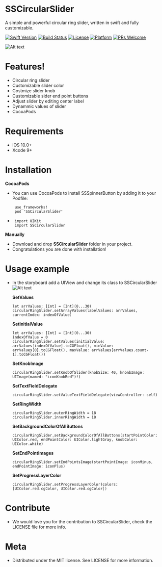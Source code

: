 # SSCircularSlider


A simple and powerful circular ring slider, written in swift and fully customizable.

[![Swift Version][swift-image]][swift-url]
[![Build Status][travis-image]][travis-url]
[![License][license-image]][license-url]
[![Platform][platform-image]][platform-url]
[![PRs Welcome][PR-image]][PR-url]

![Alt text](https://github.com/simformsolutions/SSCircularSlider/blob/master/CircularRingSiderStoryBoard.png)

# Features!
  - Circular ring slider
  - Customizable slider color
  - Costmize slider knob
  - Customizable sider end point buttons
  - Adjust slider by editing center label
  - Dynammic values of slider
  - CocoaPods

# Requirements
  - iOS 10.0+
  - Xcode 9+

# Installation
 **CocoaPods**
 
- You can use CocoaPods to install SSSpinnerButton by adding it to your Podfile:

       use_frameworks!
       pod 'SSCircularSlider'

-  
       import UIKit
       import SSCircularSlider

**Manually**
-   Download and drop **SSCircularSlider** folder in your project.
-   Congratulations you are done with installation!

# Usage example

-   In the storyboard add a UIView and change its class to SSCircularSlider
   ![Alt text](https://github.com/simformsolutions/SSCircularSlider/blob/master/CircularRingSiderStoryBoard.png)
   
    **SetValues**
        
        let arrValues: [Int] = [Int](0...30)
        circularRingSlider.setArrayValues(labelValues: arrValues, currentIndex: indexOfValue)
    
    **SetInitialValue**
        
        let arrValues: [Int] = [Int](0...30)
        indexOfValue = 0
        circularRingSlider.setValues(initialValue: arrValues[indexOfValue].toCGFloat(), minValue: arrValues[0].toCGFloat(), maxValue: arrValues[arrValues.count-1].toCGFloat())
    
    **SetKnobImage**
    
        circularRingSlider.setKnobOfSlider(knobSize: 40, knonbImage: UIImage(named: "iconKnobRed")!)
        
    **SetTextFieldDelegate**
    
        circularRingSlider.setValueTextFieldDelegate(viewController: self)
    
    **SetRingWidth**
        
        circularRingSlider.outerRingWidth = 18
        circularRingSlider.innerRingWidth = 18
        
    **SetBackgroundColorOfAllButtons**
    
        circularRingSlider.setBackgroundColorOfAllButtons(startPointColor: UIColor.red, endPointColor: UIColor.lightGray, knobColor: UIColor.white)
        
    **SetEndPointImages**
        
        circularRingSlider.setEndPointsImage(startPointImage: iconMinus, endPointImage: iconPlus)
        
    **SetProgressLayerColor**
        
        circularRingSlider.setProgressLayerColor(colors: [UIColor.red.cgColor, UIColor.red.cgColor])

#  Contribute
-   We would love you for the contribution to SSCircularSlider, check the LICENSE file for more info.
 
#  Meta
-    Distributed under the MIT license. See LICENSE for more information.

    
[swift-image]:https://img.shields.io/badge/swift-4.0-orange.svg
[swift-url]: https://swift.org/
[license-image]: https://img.shields.io/badge/License-MIT-blue.svg
[license-url]: LICENSE
[travis-image]: https://img.shields.io/travis/dbader/node-datadog-metrics/master.svg?style=flat-square
[travis-url]: https://travis-ci.org/dbader/node-datadog-metrics
[codebeat-image]: https://codebeat.co/assets/svg/badges/C-ffb83f-7198e9a1b7ad7f73977b0c9a5c7c3fffbfa25f262510e5681fd8f5a3188216b0.svg
[codebeat-url]: https://codebeat.co/projects/github-com-vsouza-awesomeios-com
[platform-image]:https://img.shields.io/cocoapods/p/LFAlertController.svg?style=flat
[platform-url]:http://cocoapods.org/pods/LFAlertController
[cocoa-image]:https://img.shields.io/cocoapods/v/EZSwiftExtensions.svg
[cocoa-url]:https://img.shields.io/cocoapods/v/LFAlertController.svg
[PR-image]:https://img.shields.io/badge/PRs-welcome-brightgreen.svg?style=flat-square
[PR-url]:http://makeapullrequest.com
